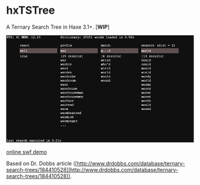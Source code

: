hxTSTree
========

A Ternary Search Tree in Haxe 3.1+. [**WIP**]

![](screenshot.png)

[online swf demo](https://dl.dropboxusercontent.com/u/32864004/dev/FPDemo/hxTSTreeDemo.swf)

Based on Dr. Dobbs article ([http://www.drdobbs.com/database/ternary-search-trees/184410528](http://www.drdobbs.com/database/ternary-search-trees/184410528)).